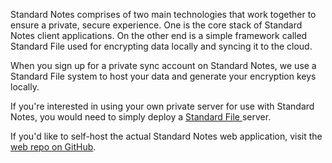 Standard Notes comprises of two main technologies that work together to ensure a private, secure experience. One is the core stack of Standard Notes client applications. On the other end is a simple framework called Standard File used for encrypting data locally and syncing it to the cloud.

When you sign up for a private sync account on Standard Notes, we use a Standard File system to host your data and generate your encryption keys locally.

If you're interested in using your own private server for use with Standard Notes, you would need to simply deploy a [Standard File ](/standard-file.md)server.

If you'd like to self-host the actual Standard Notes web application, visit the [web repo on GitHub](https://github.com/standardnotes/web).  


